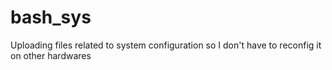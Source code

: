 # bash_sys
Uploading files related to system configuration so I don't have to reconfig it on other hardwares
